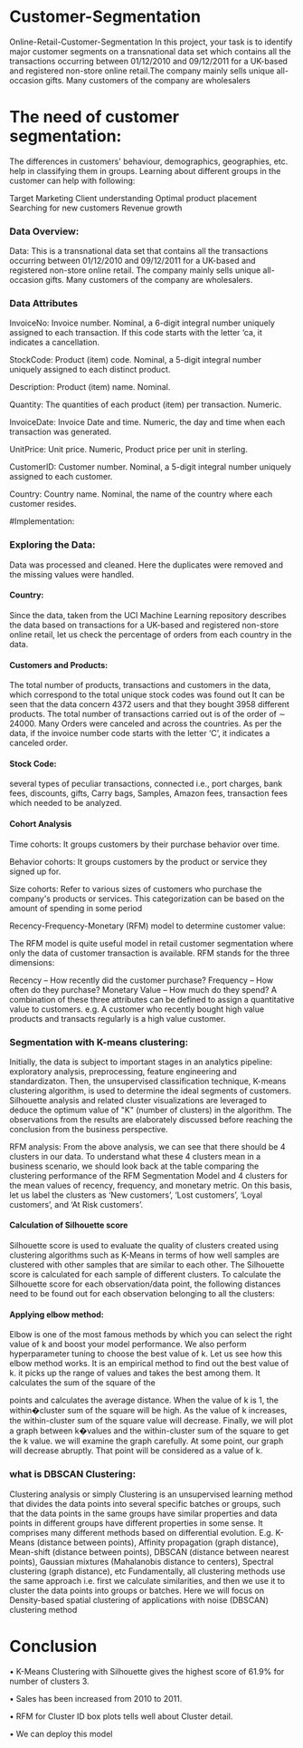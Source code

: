 # Customer-Segmentation
Online-Retail-Customer-Segmentation In this project, your task is to identify major customer segments on a transnational data set which contains all the transactions occurring between 01/12/2010 and 09/12/2011 for a UK-based and registered non-store online retail.The company mainly sells unique all-occasion gifts. Many customers of the company are wholesalers

# The need of customer segmentation:

The differences in customers' behaviour, demographics, geographies, etc. help in classifying them in groups. Learning about different groups in the customer can help with following:

Target Marketing Client understanding Optimal product placement Searching for new customers Revenue growth

### Data Overview:

Data: This is a transnational data set that contains all the transactions occurring between 01/12/2010 and 09/12/2011 for a UK-based and registered non-store online retail. The company mainly sells unique all-occasion gifts. Many customers of the company are wholesalers.

### Data Attributes

InvoiceNo: Invoice number. Nominal, a 6-digit integral number uniquely assigned to each transaction. If this code starts with the letter ‘ca, it indicates a cancellation.

StockCode: Product (item) code. Nominal, a 5-digit integral number uniquely assigned to each distinct product.

Description: Product (item) name. Nominal.

Quantity: The quantities of each product (item) per transaction. Numeric.

InvoiceDate: Invoice Date and time. Numeric, the day and time when each transaction was generated.

UnitPrice: Unit price. Numeric, Product price per unit in sterling.

CustomerID: Customer number. Nominal, a 5-digit integral number uniquely assigned to each customer.

Country: Country name. Nominal, the name of the country where each customer resides.


#Implementation:

### Exploring the Data:

Data was processed and cleaned. Here the duplicates were removed and the missing values were handled.

#### Country:

Since the data, taken from the UCI Machine Learning repository describes the data based on transactions for a UK-based and registered non-store online retail, let us check the percentage of orders from each country in the data.

#### Customers and Products:

The total number of products, transactions and customers in the data, which correspond to the total unique stock codes was found out It can be seen that the data concern 4372 users and that they bought 3958 different products. The total number of transactions carried out is of the order of ∼ 24000. Many Orders were canceled and across the countries. As per the data, if the invoice number code starts with the letter ‘C’, it indicates a canceled order.
#### Stock Code:

several types of peculiar transactions, connected i.e., port charges, bank fees, discounts, gifts, Carry bags, Samples, Amazon fees, transaction fees which needed to be analyzed.

#### Cohort Analysis

Time cohorts: It groups customers by their purchase behavior over time.

Behavior cohorts: It groups customers by the product or service they signed up for.

Size cohorts: Refer to various sizes of customers who purchase the company's products or services. This categorization can be based on the amount of spending in some period

Recency-Frequency-Monetary (RFM) model to determine customer value:

The RFM model is quite useful model in retail customer segmentation where only the data of customer transaction is available. RFM stands for the three dimensions:

Recency – How recently did the customer purchase? Frequency – How often do they purchase? Monetary Value – How much do they spend? A combination of these three attributes can be defined to assign a quantitative value to customers. e.g. A customer who recently bought high value products and transacts regularly is a high value customer.

### Segmentation with K-means clustering:

Initially, the data is subject to important stages in an analytics pipeline: exploratory analysis, preprocessing, feature engineering and standardizaton. Then, the unsupervised classification technique, K-means clustering algorithm, is used to determine the ideal segments of customers. Silhouette analysis and related cluster visualizations are leveraged to deduce the optimum value of "K" (number of clusters) in the algorithm. The observations from the results are elaborately discussed before reaching the conclusion from the business perspective.

RFM analysis: From the above analysis, we can see that there should be 4 clusters in our data. To understand what these 4 clusters mean in a business scenario, we should look back at the table comparing the clustering performance of the RFM Segmentation Model and 4 clusters for the mean values of recency, frequency, and monetary metric. On this basis, let us label the clusters as ‘New customers’, ‘Lost customers’, ‘Loyal customers’, and ‘At Risk customers’.



#### Calculation of Silhouette score

Silhouette score is used to evaluate the quality of clusters created using clustering algorithms such as K-Means in terms of how well samples are clustered with other samples that are similar to each other. The Silhouette score is calculated for each sample of different clusters. To calculate the Silhouette score for each observation/data point, the following distances need to be found out for each observation belonging to all the clusters:

#### Applying elbow method:

Elbow is one of the most famous methods by which you can select the right value of k and boost your model performance. We also perform hyperparameter tuning to choose the best value of k. Let us see how this elbow method works. It is an empirical method to find out the best value of k. it picks up the range of values and takes the best among them. It calculates the sum of the square of the

points and calculates the average distance. When the value of k is 1, the within�cluster sum of the square will be high. As the value of k increases, the within-cluster sum of the square value will decrease. Finally, we will plot a graph between k�values and the within-cluster sum of the square to get the k value. we will examine the graph carefully. At some point, our graph will decrease abruptly. That point will be considered as a value of k.

### what is DBSCAN Clustering:

Clustering analysis or simply Clustering is an unsupervised learning method that divides the data points into several specific batches or groups, such that the data points in the same groups have similar properties and data points in different groups have different properties in some sense. It comprises many different methods based on differential evolution. E.g. K-Means (distance between points), Affinity propagation (graph distance), Mean-shift (distance between points), DBSCAN (distance between nearest points), Gaussian mixtures (Mahalanobis distance to centers), Spectral clustering (graph distance), etc Fundamentally, all clustering methods use the same approach i.e. first we calculate similarities, and then we use it to cluster the data points into groups or batches. Here we will focus on Density-based spatial clustering of applications with noise (DBSCAN) clustering method

# Conclusion

• K-Means Clustering with Silhouette gives the highest score of 61.9% for number of clusters 3.

• Sales has been increased from 2010 to 2011.

• RFM for Cluster ID box plots tells well about Cluster detail.

• We can deploy this model
